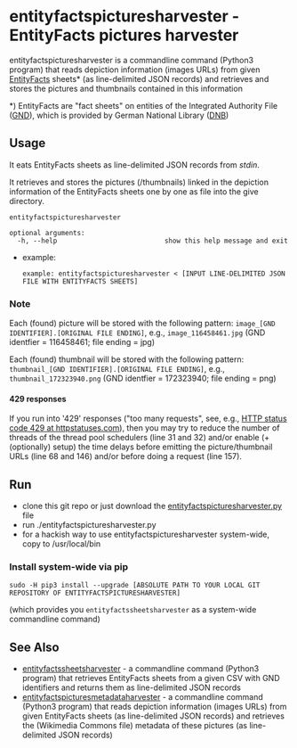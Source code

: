 # entityfactspicturesharvester - EntityFacts pictures harvester

entityfactspicturesharvester is a commandline command (Python3 program) that reads depiction information (images URLs) from given [EntityFacts](https://www.dnb.de/EN/Professionell/Metadatendienste/Datenbezug/Entity-Facts/entity-facts_node.html) sheets* (as line-delimited JSON records) and retrieves and stores the pictures and thumbnails contained in this information

*) EntityFacts are "fact sheets" on entities of the Integrated Authority File ([GND](https://www.dnb.de/EN/Professionell/Standardisierung/GND/gnd_node.html)), which is provided by German National Library ([DNB](https://www.dnb.de/EN/Home/home_node.html))

## Usage

It eats EntityFacts sheets as line-delimited JSON records from *stdin*.

It retrieves and stores the pictures (/thumbnails) linked in the depiction information of the EntityFacts sheets one by one as file into the give directory.

```
entityfactspicturesharvester

optional arguments:
  -h, --help                           show this help message and exit
```

* example:
    ```
    example: entityfactspicturesharvester < [INPUT LINE-DELIMITED JSON FILE WITH ENTITYFACTS SHEETS]
    ```

### Note

Each (found) picture will be stored with the following pattern: ```image_[GND IDENTIFIER].[ORIGINAL FILE ENDING]```, e.g., ```image_116458461.jpg``` (GND identfier = 116458461; file ending = jpg)
 
Each (found) thumbnail will be stored with the following pattern: ```thumbnail_[GND IDENTIFIER].[ORIGINAL FILE ENDING]```, e.g., ```thumbnail_172323940.png``` (GND identfier = 172323940; file ending = png)

#### 429 responses

If you run into '429' responses ("too many requests", see, e.g., [HTTP status code 429 at httpstatuses.com](https://httpstatuses.com/429)), then you may try to reduce the number of threads of the thread pool schedulers (line 31 and 32) and/or enable (+ (optionally) setup) the time delays before emitting the picture/thumbnail URLs (line 68 and 146) and/or before doing a request (line 157).

## Run

* clone this git repo or just download the [entityfactspicturesharvester.py](entityfactspicturesharvester/entityfactspicturesharvester.py) file
* run ./entityfactspicturesharvester.py
* for a hackish way to use entityfactspicturesharvester system-wide, copy to /usr/local/bin

### Install system-wide via pip

```
sudo -H pip3 install --upgrade [ABSOLUTE PATH TO YOUR LOCAL GIT REPOSITORY OF ENTITYFACTSPICTURESHARVESTER]
```
(which provides you ```entityfactssheetsharvester``` as a system-wide commandline command)

## See Also

* [entityfactssheetsharvester](https://github.com/slub/entityfactssheetsharvester) - a commandline command (Python3 program) that retrieves EntityFacts sheets from a given CSV with GND identifiers and returns them as line-delimited JSON records
* [entityfactspicturesmetadataharvester](https://github.com/slub/entityfactspicturesmetadataharvester) - a commandline command (Python3 program) that reads depiction information (images URLs) from given EntityFacts sheets (as line-delimited JSON records) and retrieves the (Wikimedia Commons file) metadata of these pictures (as line-delimited JSON records)
